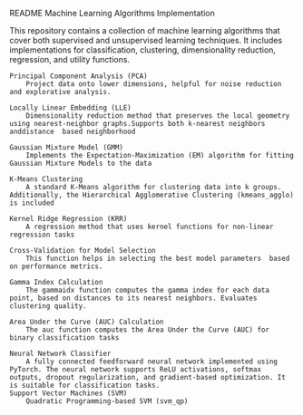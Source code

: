 README
Machine Learning Algorithms Implementation

This repository contains a collection of machine learning algorithms that cover both supervised and unsupervised learning techniques. It includes implementations for classification, clustering, dimensionality reduction, regression, and utility functions.

    Principal Component Analysis (PCA)
        Project data onto lower dimensions, helpful for noise reduction and explorative analysis.

    Locally Linear Embedding (LLE)
        Dimensionality reduction method that preserves the local geometry using nearest-neighbor graphs.Supports both k-nearest neighbors anddistance  based neighborhood

    Gaussian Mixture Model (GMM)
        Implements the Expectation-Maximization (EM) algorithm for fitting Gaussian Mixture Models to the data

    K-Means Clustering
        A standard K-Means algorithm for clustering data into k groups. Additionally, the Hierarchical Agglomerative Clustering (kmeans_agglo) is included

    Kernel Ridge Regression (KRR)
        A regression method that uses kernel functions for non-linear regression tasks

    Cross-Validation for Model Selection
        This function helps in selecting the best model parameters  based on performance metrics.

    Gamma Index Calculation
        The gammaidx function computes the gamma index for each data point, based on distances to its nearest neighbors. Evaluates clustering quality.

    Area Under the Curve (AUC) Calculation
        The auc function computes the Area Under the Curve (AUC) for binary classification tasks

    Neural Network Classifier
        A fully connected feedforward neural network implemented using PyTorch. The neural network supports ReLU activations, softmax outputs, dropout regularization, and gradient-based optimization. It is suitable for classification tasks.
    Support Vector Machines (SVM)
        Quadratic Programming-based SVM (svm_qp)
